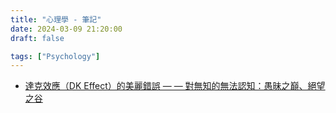 ```yaml
---
title: "心理學 - 筆記"
date: 2024-03-09 21:20:00
draft: false

tags: ["Psychology"]
---
```


- [達克效應（DK Effect）的美麗錯誤 — — 對無知的無法認知：愚昧之巔、絕望之谷](https://georgech3.medium.com/%E6%84%9A%E6%98%A7%E4%B9%8B%E5%B7%94-%E7%B5%95%E6%9C%9B%E4%B9%8B%E8%B0%B7-%E9%81%94%E5%85%8B%E6%95%88%E6%87%89-dk-effect-%E7%9A%84%E7%BE%8E%E9%BA%97%E9%8C%AF%E8%AA%A4-%E5%B0%8D%E7%84%A1%E7%9F%A5%E7%9A%84%E7%84%A1%E6%B3%95%E8%AA%8D%E7%9F%A5-a05b95ccb8a0)

